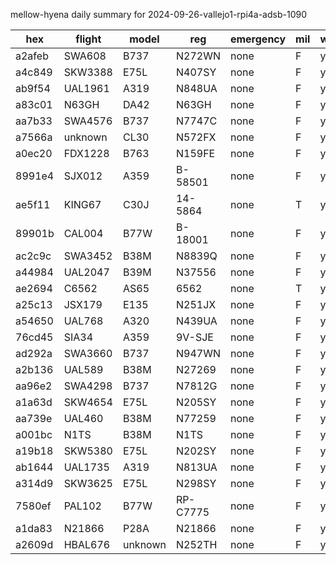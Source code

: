 mellow-hyena daily summary for 2024-09-26-vallejo1-rpi4a-adsb-1090

|hex|flight|model|reg|emergency|mil|weirdo|
|--|--|--|--|--|--|--|
|a2afeb|SWA608|B737|N272WN|none|F|yyy|
|a4c849|SKW3388|E75L|N407SY|none|F|yyy|
|ab9f54|UAL1961|A319|N848UA|none|F|yyy|
|a83c01|N63GH|DA42|N63GH|none|F|yyy|
|aa7b33|SWA4576|B737|N7747C|none|F|yyy|
|a7566a|unknown|CL30|N572FX|none|F|yyy|
|a0ec20|FDX1228|B763|N159FE|none|F|yyy|
|8991e4|SJX012|A359|B-58501|none|F|yyy|
|ae5f11|KING67|C30J|14-5864|none|T|yyy|
|89901b|CAL004|B77W|B-18001|none|F|yyy|
|ac2c9c|SWA3452|B38M|N8839Q|none|F|yyy|
|a44984|UAL2047|B39M|N37556|none|F|yyy|
|ae2694|C6562|AS65|6562|none|T|yyy|
|a25c13|JSX179|E135|N251JX|none|F|yyy|
|a54650|UAL768|A320|N439UA|none|F|yyy|
|76cd45|SIA34|A359|9V-SJE|none|F|yyy|
|ad292a|SWA3660|B737|N947WN|none|F|yyy|
|a2b136|UAL589|B38M|N27269|none|F|yyy|
|aa96e2|SWA4298|B737|N7812G|none|F|yyy|
|a1a63d|SKW4654|E75L|N205SY|none|F|yyy|
|aa739e|UAL460|B38M|N77259|none|F|yyy|
|a001bc|N1TS|B38M|N1TS|none|F|yyy|
|a19b18|SKW5380|E75L|N202SY|none|F|yyy|
|ab1644|UAL1735|A319|N813UA|none|F|yyy|
|a314d9|SKW3625|E75L|N298SY|none|F|yyy|
|7580ef|PAL102|B77W|RP-C7775|none|F|yyy|
|a1da83|N21866|P28A|N21866|none|F|yyy|
|a2609d|HBAL676|unknown|N252TH|none|F|yyy|
